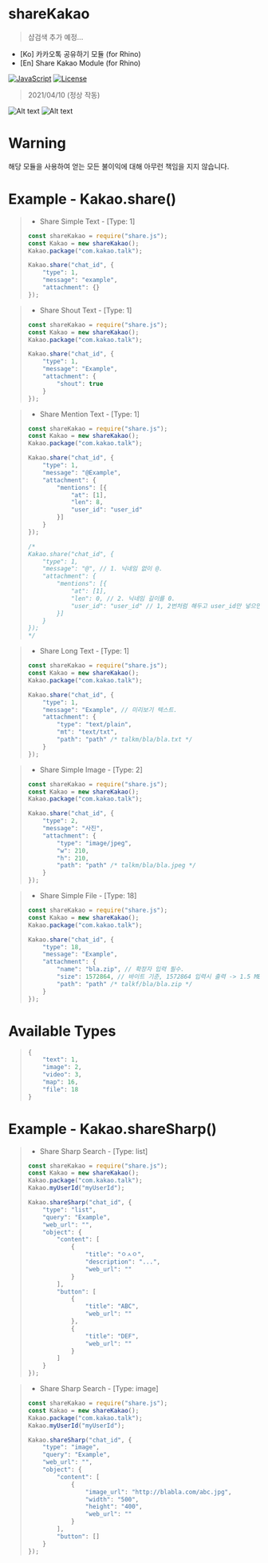 # shareKakao

> 샵검색 추가 예정...

* [Ko] 카카오톡 공유하기 모듈 (for Rhino)
* [En] Share Kakao Module (for Rhino)

[![JavaScript](https://img.shields.io/badge/Built%20with-Javacript-informational?logo=javascript)](https://developer.mozilla.org/en-US/docs/Mozilla/Projects/Rhino)
[![License](https://img.shields.io/github/license/EliF-ASeN/shareKakao)](./LICENSE)

> 2021/04/10 (정상 작동)

![Alt text](sample/sample1.png)
![Alt text](sample/sample2.png)


# Warning
해당 모듈을 사용하여 얻는 모든 불이익에 대해 아무런 책임을 지지 않습니다.

# Example - Kakao.share()

> * Share Simple Text - [Type: 1]
> ``` javascript
> const shareKakao = require("share.js");
> const Kakao = new shareKakao();
> Kakao.package("com.kakao.talk");
>
> Kakao.share("chat_id", {
>     "type": 1,
>     "message": "example",
>     "attachment": {}
> });
>  ```
 
> * Share Shout Text - [Type: 1]
> ``` javascript
> const shareKakao = require("share.js");
> const Kakao = new shareKakao();
> Kakao.package("com.kakao.talk");
>
> Kakao.share("chat_id", {
>     "type": 1,
>     "message": "Example",
>     "attachment": {
>         "shout": true
>     }
> });
> ```

> * Share Mention Text - [Type: 1]
> ``` javascript
> const shareKakao = require("share.js");
> const Kakao = new shareKakao();
> Kakao.package("com.kakao.talk");
>
> Kakao.share("chat_id", {
>     "type": 1,
>     "message": "@Example",
>     "attachment": {
>         "mentions": [{
>             "at": [1],
>             "len": 8,
>             "user_id": "user_id"
>         }]
>     }
> });
>
> /*
> Kakao.share("chat_id", { 
>     "type": 1,
>     "message": "@", // 1. 닉네임 없이 @.
>     "attachment": {
>         "mentions": [{
>             "at": [1],
>             "len": 0, // 2. 닉네임 길이를 0.
>             "user_id": "user_id" // 1, 2번처럼 해두고 user_id만 넣으면 멘션 가능합니다.
>         }]
>     }
> });
> */
> ```

> * Share Long Text - [Type: 1]
> ``` javascript
> const shareKakao = require("share.js");
> const Kakao = new shareKakao();
> Kakao.package("com.kakao.talk");
>
> Kakao.share("chat_id", {
>     "type": 1,
>     "message": "Example", // 미리보기 텍스트.
>     "attachment": {
>         "type": "text/plain",
>         "mt": "text/txt",
>         "path": "path" /* talkm/bla/bla.txt */
>     }
> });
> ```

> * Share Simple Image - [Type: 2]
> ``` javascript
> const shareKakao = require("share.js");
> const Kakao = new shareKakao();
> Kakao.package("com.kakao.talk");
>
> Kakao.share("chat_id", {
>     "type": 2,
>     "message": "사진",
>     "attachment": {
>         "type": "image/jpeg",
>         "w": 210,
>         "h": 210,
>         "path": "path" /* talkm/bla/bla.jpeg */
>     }
> });
> ```

> * Share Simple File - [Type: 18]
> ``` javascript
> const shareKakao = require("share.js");
> const Kakao = new shareKakao();
> Kakao.package("com.kakao.talk");
>
> Kakao.share("chat_id", {
>     "type": 18,
>     "message": "Example",
>     "attachment": {
>         "name": "bla.zip", // 확장자 입력 필수.
>         "size": 1572864, // 바이트 기준, 1572864 입력시 출력 -> 1.5 MB
>         "path": "path" /* talkf/bla/bla.zip */
>     }
> });
> ```

# Available Types
> ``` javascript
> {
>     "text": 1,
>     "image": 2,
>     "video": 3,
>     "map": 16,
>     "file": 18
> }
> ```

# Example - Kakao.shareSharp()

> * Share Sharp Search - [Type: list]
> ``` javascript
> const shareKakao = require("share.js");
> const Kakao = new shareKakao();
> Kakao.package("com.kakao.talk");
> Kakao.myUserId("myUserId");
>
> Kakao.shareSharp("chat_id", {
>     "type": "list",
>     "query": "Example",
>     "web_url": "",
>     "object": {
>         "content": [
>             {
>                 "title": "ㅇㅅㅇ",
>                 "description": "...",
>                 "web_url": ""
>             }
>         ],
>         "button": [
>             {
>                 "title": "ABC",
>                 "web_url": ""
>             },
>             {
>                 "title": "DEF",
>                 "web_url": ""
>             }
>         ]
>     }
> });
>  ```

> * Share Sharp Search - [Type: image]
> ``` javascript
> const shareKakao = require("share.js");
> const Kakao = new shareKakao();
> Kakao.package("com.kakao.talk");
> Kakao.myUserId("myUserId");
> 
> Kakao.shareSharp("chat_id", {
>     "type": "image",
>     "query": "Example",
>     "web_url": "",
>     "object": {
>         "content": [
>             {
>                 "image_url": "http://blabla.com/abc.jpg",
>                 "width": "500",
>                 "height": "400",
>                 "web_url": ""
>             }
>         ],
>         "button": []
>     }
> });
>  ```
